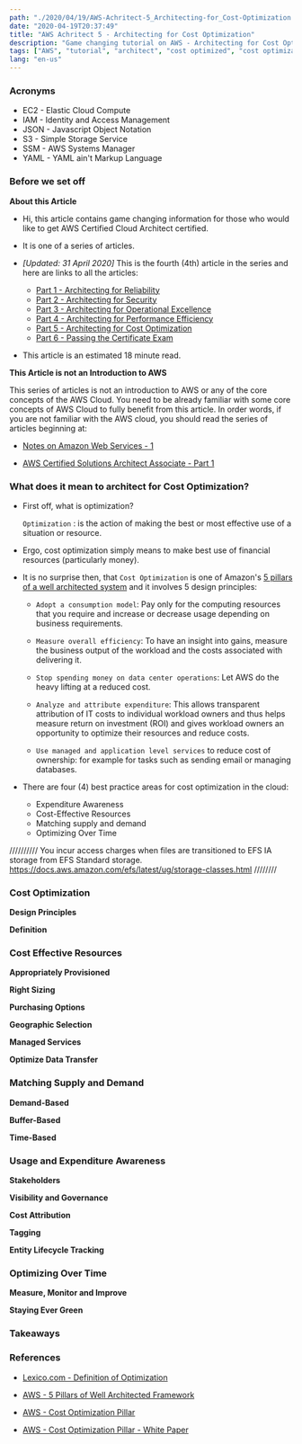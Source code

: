 ```yaml
---
path: "./2020/04/19/AWS-Achritect-5_Architecting-for_Cost-Optimization.md"
date: "2020-04-19T20:37:49"
title: "AWS Achritect 5 - Architecting for Cost Optimization"
description: "Game changing tutorial on AWS - Architecting for Cost Optimization"
tags: ["AWS", "tutorial", "architect", "cost optimized", "cost optimization", "design principles", "appropriately provisioned resources", "right sizing", "purchasing options", "geographic selection", "managed services", "optimize data transfer", "matching supply and demand", "demand-based", "buffer-based", "time-based", "usage and expenditure awareness", "stakeholders", "visibility and governance", "cost attribution", "tagging", "entity lifecycle tracking", "optimizing over time", "staying ever green"]
lang: "en-us"
---
```


### Acronyms ###

- EC2 - Elastic Cloud Compute
- IAM - Identity and Access Management
- JSON - Javascript Object Notation
- S3 - Simple Storage Service
- SSM - AWS Systems Manager
- YAML - YAML ain't Markup Language

### Before we set off ###

__About this Article__

- Hi, this article contains game changing information for those who would like
to get AWS Certified Cloud Architect certified.

- It is one of a series of articles.

- _[Updated: 31 April 2020]_ This is the fourth (4th) article in the series and here
are links to all the articles:

  * [Part 1 - Architecting for Reliability](/2020/04/14/AWS-Architect-1_Architecting-for-Reliability)
  * [Part 2 - Architecting for Security](/2020/04/14/AWS-Architect-2_Architecting-for-Security)
  * [Part 3 - Architecting for Operational Excellence](/2020/04/14/AWS-Architect-1_Architecting-for-Reliability)
  * [Part 4 - Architecting for Performance Efficiency](/2020/04/19/AWS-Achritect-4_Architecting-for_Performance-Efficiency)
  * [Part 5 - Architecting for Cost Optimization](/2020/04/30/AWS-Achritect-5_Architecting-for_Cost-Optimization)
  * [Part 6 - Passing the Certificate Exam](/2020/04/14/AWS-Architect-6_Passing-the-Certification-Exam)

- This article is an estimated 18 minute read.

__This Article is not an Introduction to AWS__

This series of articles is not an introduction to AWS or any of the core
concepts of the AWS Cloud. You need to be already familiar with some core
concepts of AWS Cloud to fully benefit from this article. In order words,
if you are not familiar with the AWS cloud, you should read the series of
articles beginning at:

- [Notes on Amazon Web Services - 1](/2020/03/02/Notes-on-Amazon-Web-Services_1_Introduction)

- [AWS Certified Solutions Architect Associate - Part 1](/2020/03/09/AWS_Certified-Solutions-Architect-Associate_Part-1_Key-services-relating-to-the-Exam)

### What does it mean to architect for Cost Optimization? ###

- First off, what is optimization?

  `Optimization`
  : is the action of making the best or most effective use of a situation or resource.

- Ergo, cost optimization simply means to make best use of financial resources
(particularly money).

- It is no surprise then, that `Cost Optimization` is one of Amazon's
[5 pillars of a well architected system](https://aws.amazon.com/blogs/apn/the-5-pillars-of-the-aws-well-architected-framework/)
and it involves 5 design principles:

  * `Adopt a consumption model`: Pay only for the computing resources that you
  require and increase or decrease usage depending on business requirements.

  * `Measure overall efficiency`: To have an insight into gains, measure the
  business output of the workload and the costs associated with delivering it.

  * `Stop spending money on data center operations`: Let AWS do the heavy
  lifting at a reduced cost.

  * `Analyze and attribute expenditure`: This allows transparent attribution of
  IT costs to individual workload owners and thus helps measure return on
  investment (ROI) and gives workload owners an opportunity to optimize their
  resources and reduce costs.

  * `Use managed and application level services` to reduce cost of ownership:
  for example for tasks such as sending email or managing databases.

- There are four (4) best practice areas for cost optimization in the cloud:

  * Expenditure Awareness
  * Cost-Effective Resources
  * Matching supply and demand
  * Optimizing Over Time


//////////
You incur access charges when files are transitioned to EFS IA storage from EFS Standard storage.
https://docs.aws.amazon.com/efs/latest/ug/storage-classes.html
////////
### Cost Optimization ###

__Design Principles__

__Definition__

### Cost Effective Resources ###

__Appropriately Provisioned__

__Right Sizing__

__Purchasing Options__

__Geographic Selection__

__Managed Services__

__Optimize Data Transfer__

### Matching Supply and Demand  ###

__Demand-Based__

__Buffer-Based__

__Time-Based__

### Usage and Expenditure Awareness ###

__Stakeholders__

__Visibility and Governance__

__Cost Attribution__

__Tagging__

__Entity Lifecycle Tracking__

### Optimizing Over Time ###

__Measure, Monitor and Improve__

__Staying Ever Green__

### Takeaways ###


### References ###

- [Lexico.com - Definition of Optimization](https://www.lexico.com/en/definition/optimization)

- [AWS - 5 Pillars of Well Architected Framework]([pillar](https://aws.amazon.com/blogs/apn/the-5-pillars-of-the-aws-well-architected-framework/))

- [AWS - Cost Optimization Pillar](https://wa.aws.amazon.com/wat.pillar.costOptimization.en.html)

- [AWS - Cost Optimization Pillar - White Paper](https://d0.awsstatic.com/whitepapers/architecture/AWS-Cost-Optimization-Pillar.pdf?ref=wellarchitected-ws)
